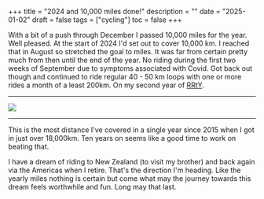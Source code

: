 +++
title = "2024 and 10,000 miles done!"
description = ""
date = "2025-01-02"
draft = false
tags = ["cycling"]
toc = false
+++

With a bit of a push through December I passed 10,000 miles for the year. Well pleased. At the start of 2024 I'd set out to cover 10,000 km. I reached that in August so stretched the goal to miles. It was far from certain pretty much from then until the end of the year.  No riding during the first two weeks of September due to symptoms associated with Covid.  Got back out though and continued to ride regular 40 - 50 km loops with one or more rides a month of a least 200km. On my second year of [RRtY](https://www.audax.uk/awards-pages/randonneur-round-the-year/rrty-faq/). 

---

<img style="display:block;margin:auto" src="https://i.ibb.co/m5c5qN8G/Screenshot-from-2025-03-20-13-23-12.png">


---
This is the most distance I've covered in a single year since 2015 when I got in just over 18,000km. Ten years on seems like a good time to work on beating that. 

I have a dream of riding to New Zealand (to visit my brother) and back again via the Americas when I retire. That's the direction I'm heading. Like the yearly miles nothing is certain but come what may the journey towards this dream feels worthwhile and fun. Long may that last.